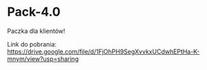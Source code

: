 # Pack-4.0
Paczka dla klientów!

Link do pobrania: https://drive.google.com/file/d/1FjOhPH9SegXvvkxUCdwhEPtHa-K-mnym/view?usp=sharing
